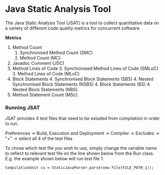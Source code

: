# Java Static Analysis Tool 

The Java Static Analysis Tool (JSAT) is a tool to collect quantitative data on a variety of different code quality metrics for concurrent software.

**Metrics**
1.  Method Count
    1. Synchronised Method Count (SMC)
    1. Method Count (MC)
2.  Javadoc Comment (JDC)
3.  Method Lines of Code 
    3.  Synchronised Method Lines of Code (SMLoC)
    3.  Method Lines of Code (MLoC)
4.  Block Statements
    4.  Synchronised Block Statements (SBS)
    4.  Nested Synchronised Block Statements (NSBS)
    4.  Block Statements (BS)
    4.  Nested Block Statements (NBS).
5.  Method Statement Count (MSc).




### Running JSAT
JSAT provides 4 test files that need to be exluded from compilation in order to run. 

Preferences -> Build, Execution and Deployment -> Compiler -> Excludes -> "+" -> select all 4 of the test files

To chose which test file you wish to use, simply change the variable name to reflect to relevant test file on the line shown below from the Run class. E.g. the example shown below will run test file 1. 


``` 
CompilationUnit cu = StaticJavaParser.parse(new File(FILE_PATH_1));
```

